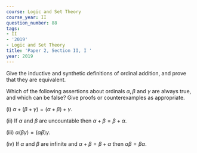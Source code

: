 ```yaml
---
course: Logic and Set Theory
course_year: II
question_number: 88
tags:
- II
- '2019'
- Logic and Set Theory
title: 'Paper 2, Section II, I '
year: 2019
---
```




Give the inductive and synthetic definitions of ordinal addition, and prove that they are equivalent.

Which of the following assertions about ordinals $\alpha, \beta$ and $\gamma$ are always true, and which can be false? Give proofs or counterexamples as appropriate.

(i) $\alpha+(\beta+\gamma)=(\alpha+\beta)+\gamma$.

(ii) If $\alpha$ and $\beta$ are uncountable then $\alpha+\beta=\beta+\alpha$.

(iii) $\alpha(\beta \gamma)=(\alpha \beta) \gamma$.

(iv) If $\alpha$ and $\beta$ are infinite and $\alpha+\beta=\beta+\alpha$ then $\alpha \beta=\beta \alpha$.